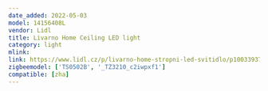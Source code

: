 ```yaml
---
date_added: 2022-05-03
model: 14156408L
vendor: Lidl
title: Livarno Home Ceiling LED light
category: light
mlink: 
link: https://www.lidl.cz/p/livarno-home-stropni-led-svitidlo/p100339376
zigbeemodel: ['TS0502B', '_TZ3210_c2iwpxf1']
compatible: [zha]
---
```




